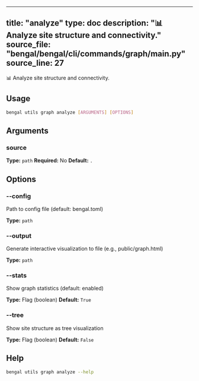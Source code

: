 
---
title: "analyze"
type: doc
description: "📊 Analyze site structure and connectivity."
source_file: "bengal/bengal/cli/commands/graph/__main__.py"
source_line: 27
---

📊 Analyze site structure and connectivity.


## Usage

```bash
bengal utils graph analyze [ARGUMENTS] [OPTIONS]
```

## Arguments

### source

**Type:** `path`
**Required:** No
**Default:** `.`


## Options

### --config

Path to config file (default: bengal.toml)

**Type:** `path`

### --output

Generate interactive visualization to file (e.g., public/graph.html)

**Type:** `path`

### --stats

Show graph statistics (default: enabled)

**Type:** Flag (boolean)
**Default:** `True`

### --tree

Show site structure as tree visualization

**Type:** Flag (boolean)
**Default:** `False`





## Help

```bash
bengal utils graph analyze --help
```